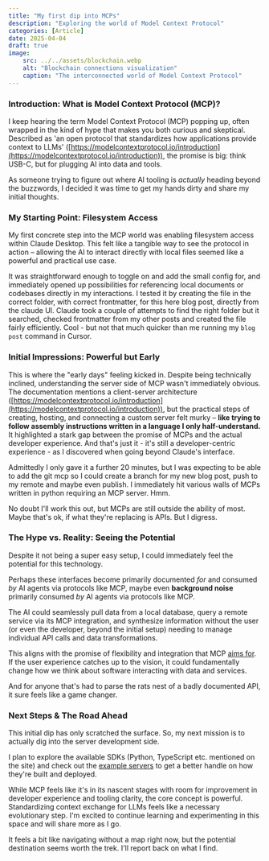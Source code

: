 ```yaml
---
title: "My first dip into MCPs"
description: "Exploring the world of Model Context Protocol"
categories: [Article]
date: 2025-04-04
draft: true
image:
    src: ../../assets/blockchain.webp
    alt: "Blockchain connections visualization"
    caption: "The interconnected world of Model Context Protocol"
---
```


### Introduction: What is Model Context Protocol (MCP)?

I keep hearing the term Model Context Protocol (MCP) popping up, often wrapped in the kind of hype that makes you both curious and skeptical. Described as 'an open protocol that standardizes how applications provide context to LLMs' ([https://modelcontextprotocol.io/introduction](https://modelcontextprotocol.io/introduction)), the promise is big: think USB-C, but for plugging AI into data and tools.

As someone trying to figure out where AI tooling is *actually* heading beyond the buzzwords, I decided it was time to get my hands dirty and share my initial thoughts.

### My Starting Point: Filesystem Access

My first concrete step into the MCP world was enabling filesystem access within Claude Desktop. This felt like a tangible way to see the protocol in action – allowing the AI to interact directly with local files seemed like a powerful and practical use case.

It was straightforward enough to toggle on and add the small config for, and immediately opened up possibilities for referencing local documents or codebases directly in my interactions. I tested it by creating the file in the correct folder, with correct frontmatter, for this here blog post, directly from the claude UI. Claude took a couple of attempts to find the right folder but it searched, checked frontmatter from my other posts and created the file fairly efficiently. Cool - but not that much quicker than me running my `blog post` command in Cursor.

### Initial Impressions: Powerful but Early

This is where the "early days" feeling kicked in. Despite being technically inclined, understanding the server side of MCP wasn't immediately obvious. The documentation mentions a client-server architecture ([https://modelcontextprotocol.io/introduction](https://modelcontextprotocol.io/introduction)), but the practical steps of creating, hosting, and connecting a custom server felt murky – **like trying to follow assembly instructions written in a language I only half-understand.** It highlighted a stark gap between the promise of MCPs and the actual developer experience. And that's just it - it's still a developer-centric experience - as I discovered when going beyond Claude's interface.

Admittedly I only gave it a further 20 minutes, but I was expecting to be able to add the git mcp so I could create a branch for my new blog post, push to my remote and maybe even publish. I immediately hit various walls of MCPs written in python requiring an MCP server. Hmm.

No doubt I'll work this out, but MCPs are still outside the ability of most. Maybe that's ok, if what they're replacing is APIs. But I digress.

### The Hype vs. Reality: Seeing the Potential

Despite it not being a super easy setup, I could immediately feel the potential for this technology.

Perhaps these interfaces become primarily documented *for* and consumed *by* AI agents via protocols like MCP, maybe even **background noise** primarily consumed *by* AI agents via protocols like MCP.

The AI could seamlessly pull data from a local database, query a remote service via its MCP integration, and synthesize information without the user (or even the developer, beyond the initial setup) needing to manage individual API calls and data transformations.

This aligns with the promise of flexibility and integration that MCP [aims for](https://modelcontextprotocol.io/introduction). If the user experience catches up to the vision, it could fundamentally change how we think about software interacting with data and services.

And for anyone that's had to parse the rats nest of a badly documented API, it sure feels like a game changer.

### Next Steps & The Road Ahead

This initial dip has only scratched the surface. So, my next mission is to actually dig into the server development side.

I plan to explore the available SDKs (Python, TypeScript etc. mentioned on the site) and check out the [example servers](https://modelcontextprotocol.io/introduction#examples) to get a better handle on how they're built and deployed.

While MCP feels like it's in its nascent stages with room for improvement in developer experience and tooling clarity, the core concept is powerful. Standardizing context exchange for LLMs feels like a necessary evolutionary step. I'm excited to continue learning and experimenting in this space and will share more as I go.

It feels a bit like navigating without a map right now, but the potential destination seems worth the trek. I'll report back on what I find.
